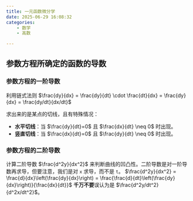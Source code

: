 ```yaml
---
title: 一元函数微分学
date: 2025-06-29 16:08:32
categories:
    - 数学
    - 高数

---
```

## 参数方程所确定的函数的导数
### 参数方程的一阶导数
利用链式法则 $\frac{dy}{dx} = \frac{dy}{dt} \cdot \frac{dt}{dx} = \frac{dy}{dx} = \frac{dy/dt}{dx/dt}$

求出来的是某点的切线，且有特殊情况：

* **水平切线**：当 $\frac{dy}{dt}=0$ 且 $\frac{dx}{dt} \neq 0$ 时出现。
* **竖直切线**：当 $\frac{dx}{dt}=0$ 且 $\frac{dy}{dt} \neq 0$ 时出现。

### 参数方程的二阶导数
计算二阶导数 $\frac{d^2y}{dx^2}$ 来判断曲线的凹凸性。二阶导数是对一阶导数再求导，但要注意，我们是对 `x` 求导，而不是 `t`。
    $\frac{d^2y}{dx^2} = \frac{d}{dx}\left(\frac{dy}{dx}\right) = \frac{\frac{d}{dt}\left(\frac{dy}{dx}\right)}{\frac{dx}{dt}}$
**千万不要**误认为是 $\frac{d^2y/dt^2}{d^2x/dt^2}$。
